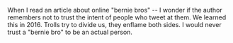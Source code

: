 When I read an article about online "bernie bros" -- I wonder if the author remembers not to trust the intent of people who tweet at them. We learned this in 2016. Trolls try to divide us, they enflame both sides. I would never trust a "bernie bro" to be an actual person. 
